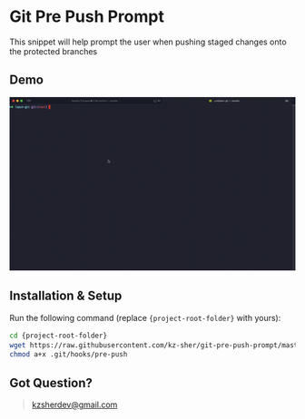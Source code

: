 # Git Pre Push Prompt

This snippet will help prompt the user when pushing staged changes onto the protected branches



## Demo

![demo](./git-pre-push-prompt.gif)



## Installation & Setup

Run the following command (replace `{project-root-folder}` with yours):

```bash
cd {project-root-folder}
wget https://raw.githubusercontent.com/kz-sher/git-pre-push-prompt/master/git-pre-push-prompt -O .git/hooks/pre-push
chmod a+x .git/hooks/pre-push
```



## Got Question?

> kzsherdev@gmail.com
